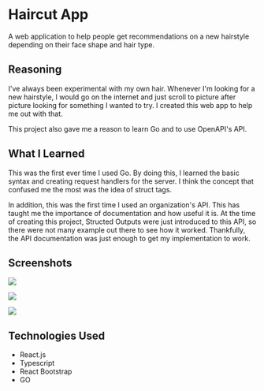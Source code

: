# Haircut App

A web application to help people get recommendations on a new hairstyle depending on their face shape and hair type.

## Reasoning

I've always been experimental with my own hair. Whenever I'm looking for a new hairstyle, I would go on the internet and just scroll to picture after picture looking for something I wanted to try. I created this web app to help me out with that. 

This project also gave me a reason to learn Go and to use OpenAPI's API. 

## What I Learned

This was the first ever time I used Go. By doing this, I learned the basic syntax and creating request handlers for the server. I think the concept that confused me the most was the idea of struct tags.

In addition, this was the first time I used an organization's API. This has taught me the importance of documentation and how useful it is. At the time of creating this project, Structed Outputs were just introduced to this API, so there were not many example out there to see how it worked. Thankfully, the API documentation was just enough to get my implementation to work. 

## Screenshots

![](./screenshots/screenshots-1.JPG)

![](./screenshots/screenshots-2.JPG)

![](./screenshots/screenshots-3.JPG)

## Technologies Used
- React.js
- Typescript
- React Bootstrap
- GO
